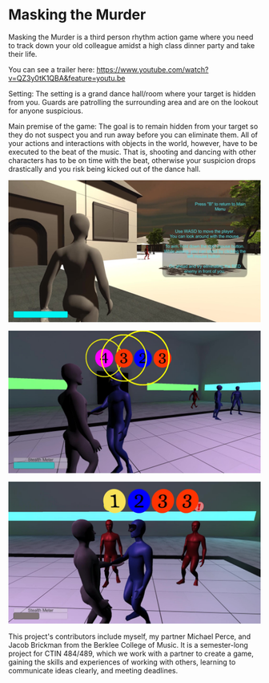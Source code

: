# Masking the Murder

Masking the Murder is a third person rhythm action game where you need to track down your old colleague amidst a high class dinner party and take their life.

You can see a trailer here: https://www.youtube.com/watch?v=QZ3y0tK1QBA&feature=youtu.be

Setting: The setting is a grand dance hall/room where your target is hidden from you. Guards are patrolling the surrounding area and are on the lookout for anyone suspicious.

Main premise of the game: The goal is to remain hidden from your target so they do not suspect you and run away before you can eliminate them. All of your actions and interactions with objects in the world, however, have to be executed to the beat of the music. That is, shooting and dancing with other characters has to be on time with the beat, otherwise your suspicion drops drastically and you risk being kicked out of the dance hall.


![2019-04-17 06-15-07_Moment.jpg](https://github.com/MSkall/UnityGames/blob/master/MaskingTheMurder/Photos/2019-04-17%2006-15-07_Moment.jpg)

![2019-04-17 06-15-07_Moment(2).jpg](https://github.com/MSkall/UnityGames/blob/master/MaskingTheMurder/Photos/2019-04-17%2006-15-07_Moment(2).jpg)

![2019-04-17 06-15-07_Moment(4).jpg](https://github.com/MSkall/UnityGames/blob/master/MaskingTheMurder/Photos/2019-04-17%2006-15-07_Moment(4).jpg)

This project's contributors include myself, my partner Michael Perce, and Jacob Brickman from the Berklee College of Music. It is a semester-long project for CTIN 484/489, which we work with a partner to create a game, gaining the skills and experiences of working with others, learning to communicate ideas clearly, and meeting deadlines.
